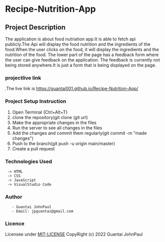# Recipe-Nutrition-App

## Project Description 

The application is about food nutriation app.It is able to fetch api publicly.The Api will display the food nutrition and the ingredients of the food.When the user clicks on the food, it will display the ingredients and the nutrition of the food.
The lower part of the page has a feedback form where the user can give feedback on the application. The feedback is currently not being stored anywhere.It is just a form that is being displayed on the page.


### projectlive link
.The live link is https://guantai001.github.io/Recipe-Nutrition-App/

### Project Setup Instruction
1. Open Terminal {Ctrl+Alt+T}
2. clone the repository(git clone (git url)
3. Make the appropriate changes in the files
4. Run the server to see all changes in the files
5. Add the changes and commit them regularly(git commit -m "made changes")
6. Push to the branch(git push -u origin main/master)
7. Create a pull request


### Technologies Used
     -> HTML
     -> CSS
     -> JavaScript
     -> VisualStudio Code


### Author
       - Guantai JohnPaul
       - Email: jpguantai@gmail.com


### Licence
Licensee under [MIT-LICENSE](https://github.com/Guantai001/Recipe-Nutrition-App/blob/main/LICENSE) CopyRight (c) 2022 Guantai JohnPaul
